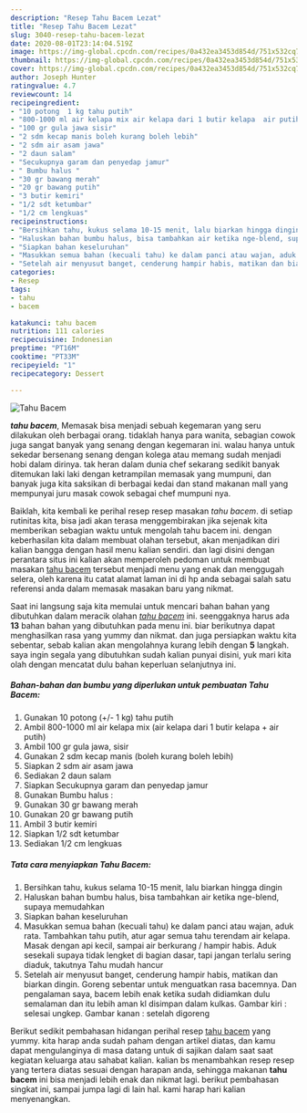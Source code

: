```yaml
---
description: "Resep Tahu Bacem Lezat"
title: "Resep Tahu Bacem Lezat"
slug: 3040-resep-tahu-bacem-lezat
date: 2020-08-01T23:14:04.519Z
image: https://img-global.cpcdn.com/recipes/0a432ea3453d854d/751x532cq70/tahu-bacem-foto-resep-utama.jpg
thumbnail: https://img-global.cpcdn.com/recipes/0a432ea3453d854d/751x532cq70/tahu-bacem-foto-resep-utama.jpg
cover: https://img-global.cpcdn.com/recipes/0a432ea3453d854d/751x532cq70/tahu-bacem-foto-resep-utama.jpg
author: Joseph Hunter
ratingvalue: 4.7
reviewcount: 14
recipeingredient:
- "10 potong  1 kg tahu putih"
- "800-1000 ml air kelapa mix air kelapa dari 1 butir kelapa  air putih"
- "100 gr gula jawa sisir"
- "2 sdm kecap manis boleh kurang boleh lebih"
- "2 sdm air asam jawa"
- "2 daun salam"
- "Secukupnya garam dan penyedap jamur"
- " Bumbu halus "
- "30 gr bawang merah"
- "20 gr bawang putih"
- "3 butir kemiri"
- "1/2 sdt ketumbar"
- "1/2 cm lengkuas"
recipeinstructions:
- "Bersihkan tahu, kukus selama 10-15 menit, lalu biarkan hingga dingin"
- "Haluskan bahan bumbu halus, bisa tambahkan air ketika nge-blend, supaya memudahkan"
- "Siapkan bahan keseluruhan"
- "Masukkan semua bahan (kecuali tahu) ke dalam panci atau wajan, aduk rata. Tambahkan tahu putih, atur agar semua tahu terendam air kelapa. Masak dengan api kecil, sampai air berkurang / hampir habis. Aduk sesekali supaya tidak lengket di bagian dasar, tapi jangan terlalu sering diaduk, takutnya Tahu mudah hancur"
- "Setelah air menyusut banget, cenderung hampir habis, matikan dan biarkan dingin. Goreng sebentar untuk menguatkan rasa bacemnya. Dan pengalaman saya, bacem lebih enak ketika sudah didiamkan dulu semalaman dan itu lebih aman kl disimpan dalam kulkas. Gambar kiri : selesai ungkep. Gambar kanan : setelah digoreng"
categories:
- Resep
tags:
- tahu
- bacem

katakunci: tahu bacem 
nutrition: 111 calories
recipecuisine: Indonesian
preptime: "PT16M"
cooktime: "PT33M"
recipeyield: "1"
recipecategory: Dessert

---
```



![Tahu Bacem](https://img-global.cpcdn.com/recipes/0a432ea3453d854d/751x532cq70/tahu-bacem-foto-resep-utama.jpg)

<b><i>tahu bacem</i></b>, Memasak bisa menjadi sebuah kegemaran yang seru dilakukan oleh berbagai orang. tidaklah hanya para wanita, sebagian cowok juga sangat banyak yang senang dengan kegemaran ini. walau hanya untuk sekedar bersenang senang dengan kolega atau memang sudah menjadi hobi dalam dirinya. tak heran dalam dunia chef sekarang sedikit banyak ditemukan laki laki dengan ketrampilan memasak yang mumpuni, dan banyak juga kita saksikan di berbagai kedai dan stand makanan mall yang mempunyai juru masak cowok sebagai chef mumpuni nya.



Baiklah, kita kembali ke perihal resep resep masakan <i>tahu bacem</i>. di setiap rutinitas kita, bisa jadi akan terasa menggembirakan jika sejenak kita memberikan sebagian waktu untuk mengolah tahu bacem ini. dengan keberhasilan kita dalam membuat olahan tersebut, akan menjadikan diri kalian bangga dengan hasil menu kalian sendiri. dan lagi disini dengan perantara situs ini kalian akan memperoleh pedoman untuk membuat masakan <u>tahu bacem</u> tersebut menjadi menu yang enak dan menggugah selera, oleh karena itu catat alamat laman ini di hp anda sebagai salah satu referensi anda dalam memasak masakan baru yang nikmat.


Saat ini langsung saja kita memulai untuk mencari bahan bahan yang dibutuhkan dalam meracik olahan <u><i>tahu bacem</i></u> ini. seenggaknya harus ada <b>13</b> bahan bahan yang dibutuhkan pada menu ini. biar berikutnya dapat menghasilkan rasa yang yummy dan nikmat. dan juga persiapkan waktu kita sebentar, sebab kalian akan mengolahnya kurang lebih dengan <b>5</b> langkah. saya ingin segala yang dibutuhkan sudah kalian punyai disini, yuk mari kita olah dengan mencatat dulu bahan keperluan selanjutnya ini.

<!--inarticleads1-->

##### Bahan-bahan dan bumbu yang diperlukan untuk pembuatan Tahu Bacem:

1. Gunakan 10 potong (+/- 1 kg) tahu putih
1. Ambil 800-1000 ml air kelapa mix (air kelapa dari 1 butir kelapa + air putih)
1. Ambil 100 gr gula jawa, sisir
1. Gunakan 2 sdm kecap manis (boleh kurang boleh lebih)
1. Siapkan 2 sdm air asam jawa
1. Sediakan 2 daun salam
1. Siapkan Secukupnya garam dan penyedap jamur
1. Gunakan  Bumbu halus :
1. Gunakan 30 gr bawang merah
1. Gunakan 20 gr bawang putih
1. Ambil 3 butir kemiri
1. Siapkan 1/2 sdt ketumbar
1. Sediakan 1/2 cm lengkuas




<!--inarticleads2-->

##### Tata cara menyiapkan Tahu Bacem:

1. Bersihkan tahu, kukus selama 10-15 menit, lalu biarkan hingga dingin
1. Haluskan bahan bumbu halus, bisa tambahkan air ketika nge-blend, supaya memudahkan
1. Siapkan bahan keseluruhan
1. Masukkan semua bahan (kecuali tahu) ke dalam panci atau wajan, aduk rata. Tambahkan tahu putih, atur agar semua tahu terendam air kelapa. Masak dengan api kecil, sampai air berkurang / hampir habis. Aduk sesekali supaya tidak lengket di bagian dasar, tapi jangan terlalu sering diaduk, takutnya Tahu mudah hancur
1. Setelah air menyusut banget, cenderung hampir habis, matikan dan biarkan dingin. Goreng sebentar untuk menguatkan rasa bacemnya. Dan pengalaman saya, bacem lebih enak ketika sudah didiamkan dulu semalaman dan itu lebih aman kl disimpan dalam kulkas. Gambar kiri : selesai ungkep. Gambar kanan : setelah digoreng




Berikut sedikit pembahasan hidangan perihal resep <u>tahu bacem</u> yang yummy. kita harap anda sudah paham dengan artikel diatas, dan kamu dapat mengulanginya di masa datang untuk di sajikan dalam saat saat kegiatan keluarga atau sahabat kalian. kalian bs menambahkan resep resep yang tertera diatas sesuai dengan harapan anda, sehingga makanan <b>tahu bacem</b> ini bisa menjadi lebih enak dan nikmat lagi. berikut pembahasan singkat ini, sampai jumpa lagi di lain hal. kami harap hari kalian menyenangkan.
